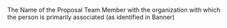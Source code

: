 The Name of the Proposal Team Member with the organization with which the person is primarily associated (as identified in Banner)
